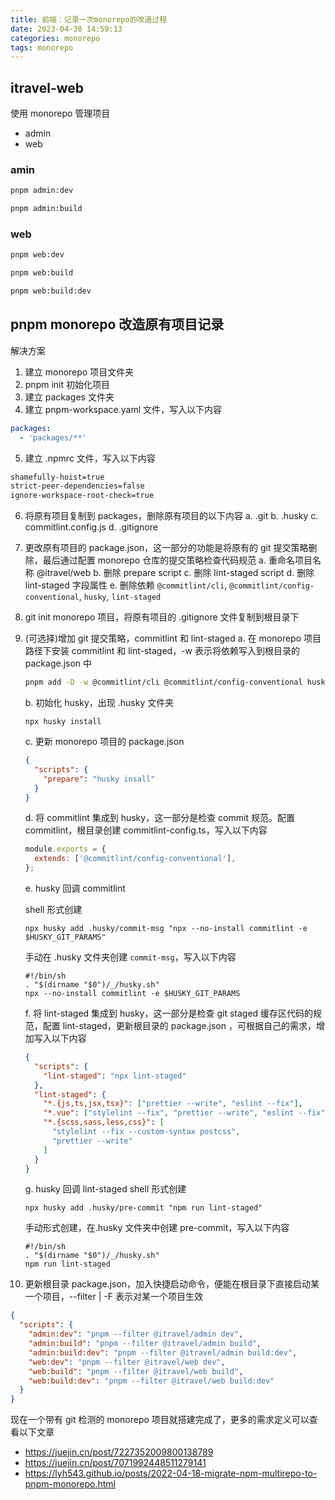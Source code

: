 ```yaml
---
title: 前端：记录一次monorepo的改造过程
date: 2023-04-30 14:59:13
categories: monorepo
tags: monorepo
---
```


## itravel-web

使用 monorepo 管理项目

- admin
- web

### amin

```sh
pnpm admin:dev

pnpm admin:build
```

### web

```sh
pnpm web:dev

pnpm web:build

pnpm web:build:dev
```

## pnpm monorepo 改造原有项目记录

解决方案

1. 建立 monorepo 项目文件夹
2. pnpm init 初始化项目
3. 建立 packages 文件夹
4. 建立 pnpm-workspace.yaml 文件，写入以下内容

```yml
packages:
  - 'packages/**'
```

5. 建立 .npmrc 文件，写入以下内容

```sh
shamefully-hoist=true
strict-peer-dependencies=false
ignore-workspace-root-check=true
```

6. 将原有项目复制到 packages，删除原有项目的以下内容
   a. .git
   b. .husky
   c. commitlint.config.js
   d. .gitignore

7. 更改原有项目的 package.json，这一部分的功能是将原有的 git 提交策略删除，最后通过配置 monorepo 仓库的提交策略检查代码规范
   a. 重命名项目名称 @itravel/web
   b. 删除 prepare script
   c. 删除 lint-staged script
   d. 删除 lint-staged 字段属性
   e. 删除依赖 `@commitlint/cli`, `@commitlint/config-conventional`, `husky`, `lint-staged`

8. git init monorepo 项目，将原有项目的 .gitignore 文件复制到根目录下

9. (可选择)增加 git 提交策略，commitlint 和 lint-staged
   a. 在 monorepo 项目路径下安装 commitlint 和 lint-staged，-w 表示将依赖写入到根目录的 package.json 中

   ```sh
   pnpm add -D -w @commitlint/cli @commitlint/config-conventional husky lint-staged
   ```

   b. 初始化 husky，出现 .husky 文件夹

   ```shell
   npx husky install
   ```

   c. 更新 monorepo 项目的 package.json

   ```json
   {
     "scripts": {
       "prepare": "husky insall"
     }
   }
   ```

   d. 将 commitlint 集成到 husky，这一部分是检查 commit 规范。配置 commitlint，根目录创建 commitlint-config.ts，写入以下内容

   ```js
   module.exports = {
     extends: ['@commitlint/config-conventional'],
   };
   ```

   e. husky 回调 commitlint

   shell 形式创建

   ```shell
   npx husky add .husky/commit-msg "npx --no-install commitlint -e $HUSKY_GIT_PARAMS"
   ```

   手动在 .husky 文件夹创建 `commit-msg`，写入以下内容

   ```shell
   #!/bin/sh
   . "$(dirname "$0")/_/husky.sh"
   npx --no-install commitlint -e $HUSKY_GIT_PARAMS
   ```

   f. 将 lint-staged 集成到 husky，这一部分是检查 git staged 缓存区代码的规范，配置 lint-staged，更新根目录的 package.json ，可根据自己的需求，增加写入以下内容

   ```json
   {
     "scripts": {
       "lint-staged": "npx lint-staged"
     },
     "lint-staged": {
       "*.{js,ts,jsx,tsx}": ["prettier --write", "eslint --fix"],
       "*.vue": ["stylelint --fix", "prettier --write", "eslint --fix"],
       "*.{scss,sass,less,css}": [
         "stylelint --fix --custom-syntax postcss",
         "prettier --write"
       ]
     }
   }
   ```

   g. husky 回调 lint-staged
   shell 形式创建

   ```shell
   npx husky add .husky/pre-commit "npm run lint-staged"
   ```

   手动形式创建，在.husky 文件夹中创建 pre-commit，写入以下内容

   ```shell
   #!/bin/sh
   . "$(dirname "$0")/_/husky.sh"
   npm run lint-staged
   ```

10. 更新根目录 package.json，加入快捷启动命令，便能在根目录下直接启动某一个项目，--filter | -F 表示对某一个项目生效

```json
{
  "scripts": {
    "admin:dev": "pnpm --filter @itravel/admin dev",
    "admin:build": "pnpm --filter @itravel/admin build",
    "admin:build:dev": "pnpm --filter @itravel/admin build:dev",
    "web:dev": "pnpm --filter @itravel/web dev",
    "web:build": "pnpm --filter @itravel/web build",
    "web:build:dev": "pnpm --filter @itravel/web build:dev"
  }
}
```

现在一个带有 git 检测的 monorepo 项目就搭建完成了，更多的需求定义可以查看以下文章

- https://juejin.cn/post/7227352009800138789
- https://juejin.cn/post/7071992448511279141
- https://lyh543.github.io/posts/2022-04-18-migrate-npm-multirepo-to-pnpm-monorepo.html
